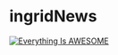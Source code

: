 # ingridNews
[![Everything Is AWESOME](https://user-images.githubusercontent.com/118235570/216225124-1bfeb764-63dd-47f7-9f97-1e44aef9a1c4.jpg)](https://youtu.be/NzBU4Am_u_A "Everything Is AWESOME")









